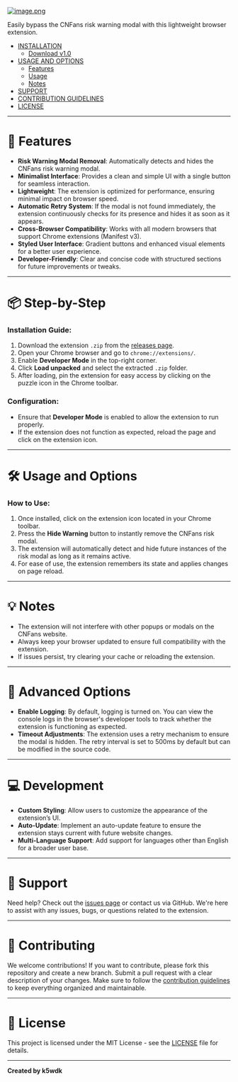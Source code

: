 [![image.png](https://i.postimg.cc/SKFL4907/image.png)](https://postimg.cc/fVCSjJRJ)

Easily bypass the CNFans risk warning modal with this lightweight browser extension.

* [INSTALLATION](#-step-by-step)
    * [Download v1.0](https://github.com/K5wdk/cnfans-bypass/releases)
* [USAGE AND OPTIONS](#-usage-and-options)
    * [Features](#-features)
    * [Usage](#-usage-and-options)
    * [Notes](#-notes)
* [SUPPORT](#-support)
* [CONTRIBUTION GUIDELINES](#-contributing)
* [LICENSE](#-license)

---

# 🚀 Features

- **Risk Warning Modal Removal**: Automatically detects and hides the CNFans risk warning modal.
- **Minimalist Interface**: Provides a clean and simple UI with a single button for seamless interaction.
- **Lightweight**: The extension is optimized for performance, ensuring minimal impact on browser speed.
- **Automatic Retry System**: If the modal is not found immediately, the extension continuously checks for its presence and hides it as soon as it appears.
- **Cross-Browser Compatibility**: Works with all modern browsers that support Chrome extensions (Manifest v3).
- **Styled User Interface**: Gradient buttons and enhanced visual elements for a better user experience.
- **Developer-Friendly**: Clear and concise code with structured sections for future improvements or tweaks.

---

# 📦 Step-by-Step

### Installation Guide:

1. Download the extension `.zip` from the [releases page](https://github.com/K5wdk/cnfans-bypass/releases).
2. Open your Chrome browser and go to `chrome://extensions/`.
3. Enable **Developer Mode** in the top-right corner.
4. Click **Load unpacked** and select the extracted `.zip` folder.
5. After loading, pin the extension for easy access by clicking on the puzzle icon in the Chrome toolbar.

### Configuration:

- Ensure that **Developer Mode** is enabled to allow the extension to run properly.
- If the extension does not function as expected, reload the page and click on the extension icon.

---

# 🛠 Usage and Options

### How to Use:

1. Once installed, click on the extension icon located in your Chrome toolbar.
2. Press the **Hide Warning** button to instantly remove the CNFans risk modal.
3. The extension will automatically detect and hide future instances of the risk modal as long as it remains active.
4. For ease of use, the extension remembers its state and applies changes on page reload.

---

# 💡 Notes

- The extension will not interfere with other popups or modals on the CNFans website.
- Always keep your browser updated to ensure full compatibility with the extension.
- If issues persist, try clearing your cache or reloading the extension.

---

# 🧰 Advanced Options

- **Enable Logging**: By default, logging is turned on. You can view the console logs in the browser's developer tools to track whether the extension is functioning as expected.
- **Timeout Adjustments**: The extension uses a retry mechanism to ensure the modal is hidden. The retry interval is set to 500ms by default but can be modified in the source code.

---

# 💻 Development

- **Custom Styling**: Allow users to customize the appearance of the extension’s UI.
- **Auto-Update**: Implement an auto-update feature to ensure the extension stays current with future website changes.
- **Multi-Language Support**: Add support for languages other than English for a broader user base.

---

# 🤝 Support

Need help? Check out the [issues page](https://github.com/K5wdk/cnfans-bypass/issues) or contact us via GitHub. We're here to assist with any issues, bugs, or questions related to the extension.

---

# 🙌 Contributing

We welcome contributions! If you want to contribute, please fork this repository and create a new branch. Submit a pull request with a clear description of your changes. Make sure to follow the [contribution guidelines](https://github.com/K5wdk/cnfans-bypass/CONTRIBUTING.md) to keep everything organized and maintainable.

---

# 📜 License

This project is licensed under the MIT License - see the [LICENSE](https://github.com/K5wdk/cnfans-bypass/blob/main/LICENSE) file for details.

---

**Created by k5wdk**
